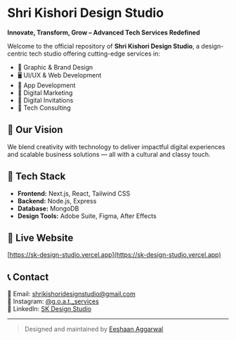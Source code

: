 # Shri Kishori Design Studio

**Innovate, Transform, Grow – Advanced Tech Services Redefined**

Welcome to the official repository of **Shri Kishori Design Studio**, a design-centric tech studio offering cutting-edge services in:

- 🎨 Graphic & Brand Design  
- 🖥️ UI/UX & Web Development  
- 📱 App Development  
- 🚀 Digital Marketing  
- 📩 Digital Invitations  
- 🧠 Tech Consulting  

## 🌟 Our Vision

We blend creativity with technology to deliver impactful digital experiences and scalable business solutions — all with a cultural and classy touch.

## 📂 Tech Stack

- **Frontend:** Next.js, React, Tailwind CSS  
- **Backend:** Node.js, Express  
- **Database:** MongoDB  
- **Design Tools:** Adobe Suite, Figma, After Effects  

## 📍 Live Website

[https://sk-design-studio.vercel.app](https://sk-design-studio.vercel.app)

## 📞 Contact

📧 Email: [shrikishoridesignstudio@gmail.com](mailto:shrikishoridesignstudio@gmail.com)  
📸 Instagram: [@g.o.a.t._services](https://www.instagram.com/g.o.a.t._services)  
🔗 LinkedIn: [SK Design Studio](https://www.linkedin.com/company/goat-services/)

---

> Designed and maintained by [Eeshaan Aggarwal](https://eeshaan24.vercel.app/)

